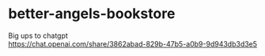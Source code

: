 # better-angels-bookstore

Big ups to chatgpt  
https://chat.openai.com/share/3862abad-829b-47b5-a0b9-9d943db3d3e5
